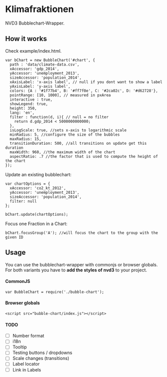 # Klimafraktionen

NVD3 Bubblechart-Wrapper.

## How it works

Check example/index.html.

```
var bChart = new BubbleChart('#chart', { 
  path : 'data/climate-data.csv', 
  xAccessor: 'gdp_2014',
  yAccessor: 'unemployment_2013',
  sizeAccessor: 'population_2014',
  xAxisLabel: 'x-axis label', // null if you dont want to show a label
  yAxisLabel: 'y-axis label',
  colors: {A : '#1f77b4', B: '#ff7f0e', C: '#2ca02c', D: '#d62728'},
  pointRange: [10, 1000], // measured in pxArea
  interactive : true,
  showLegend: true,
  height: 350,
  lang: 'en',
  filter : function(d, i){ // null = no filter
    return d.gdp_2014 < 5000000000000;
  },
  isLogScale: true, //sets x-axis to logarithmic scale
  minRadius: 5, //configure the size of the bubbles
  maxRadius: 15,
  transitionDuration: 500, //all transitions on update get this duration
  maxWidth: 960, //the maximum width of the chart
  aspectRatio: .7 //the factor that is used to compute the height of the chart
});
```

Update an existing bubblechart:

```
var chartOptions = {
  xAccessor: 'co2_kt_2012',
  yAccessor: 'unemployment_2013',
  sizeAccessor: 'population_2014',
  filter: null
};

bChart.update(chartOptions);
```

Focus one Fraction in a Chart:

```
bChart.focusGroup('A'); //will focus the chart to the group with the given ID
```

## Usage 

You can use the bubblechart-wrapper with commonjs or browser globals.
For both variants you have to **add the styles of nvd3** to your project.

#### CommonJS

```
var BubbleChart = require('./bubble-chart');

```

#### Browser globals

```
<script src="bubble-chart/index.js"></script>
```

#### TODO

- [ ] Number format
- [ ] i18n
- [ ] Tooltip
- [ ] Testing buttons / dropdowns
- [ ] Scale changes (transitions)
- [ ] Label locator
- [ ] Link in Labels